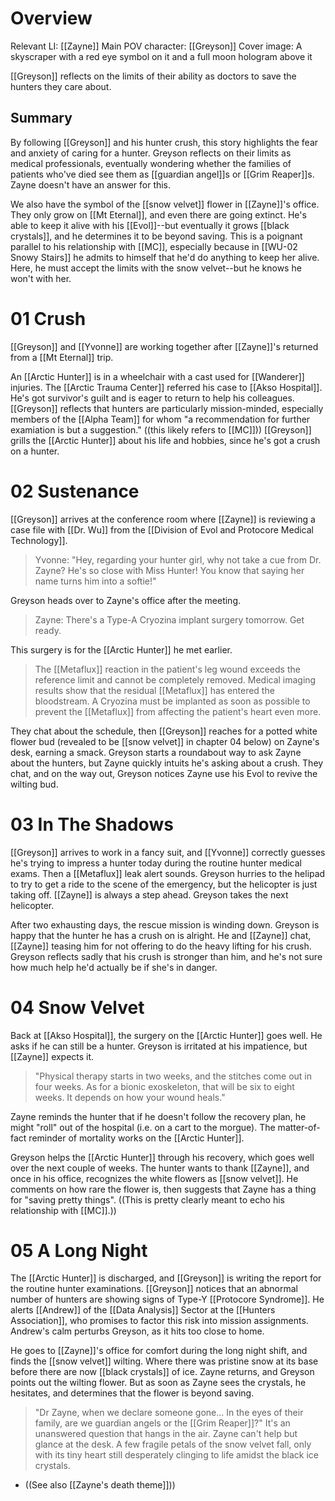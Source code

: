 # Overview
Relevant LI: [[Zayne]]
Main POV character: [[Greyson]]
Cover image: A skyscraper with a red eye symbol on it and a full moon hologram above it

[[Greyson]] reflects on the limits of their ability as doctors to save the hunters they care about.
## Summary
By following [[Greyson]] and his hunter crush, this story highlights the fear and anxiety of caring for a hunter. Greyson reflects on their limits as medical professionals, eventually wondering whether the families of patients who've died see them as [[guardian angel]]s or [[Grim Reaper]]s. Zayne doesn't have an answer for this.

We also have the symbol of the [[snow velvet]] flower in [[Zayne]]'s office. They only grow on [[Mt Eternal]], and even there are going extinct. He's able to keep it alive with his [[Evol]]--but eventually it grows [[black crystals]], and he determines it to be beyond saving. This is a poignant parallel to his relationship with [[MC]], especially because in [[WU-02 Snowy Stairs]] he admits to himself that he'd do anything to keep her alive. Here, he must accept the limits with the snow velvet--but he knows he won't with her.

# 01 Crush
[[Greyson]] and [[Yvonne]] are working together after [[Zayne]]'s returned from a [[Mt Eternal]] trip.

An [[Arctic Hunter]] is in a wheelchair with a cast used for [[Wanderer]] injuries. The [[Arctic Trauma Center]] referred his case to [[Akso Hospital]]. He's got survivor's guilt and is eager to return to help his colleagues. [[Greyson]] reflects that hunters are particularly mission-minded, especially members of the [[Alpha Team]] for whom "a recommendation for further examiation is but a suggestion." ((this likely refers to [[MC]])) [[Greyson]] grills the [[Arctic Hunter]] about his life and hobbies, since he's got a crush on a hunter.

# 02 Sustenance

[[Greyson]] arrives at the conference room where [[Zayne]] is reviewing a case file with [[Dr. Wu]] from the [[Division of Evol and Protocore Medical Technology]].

> Yvonne: "Hey, regarding your hunter girl, why not take a cue from Dr. Zayne? He's so close with Miss Hunter! You know that saying her name turns him into a softie!"

Greyson heads over to Zayne's office after the meeting.

> Zayne: There's a Type-A Cryozina implant surgery tomorrow. Get ready.

This surgery is for the [[Arctic Hunter]] he met earlier.

> The [[Metaflux]] reaction in the patient's leg wound exceeds the reference limit and cannot be completely removed. Medical imaging results show that the residual [[Metaflux]] has entered the bloodstream. A Cryozina must be implanted as soon as possible to prevent the [[Metaflux]] from affecting the patient's heart even more.

They chat about the schedule, then [[Greyson]] reaches for a potted white flower bud (revealed to be [[snow velvet]] in chapter 04 below) on Zayne's desk, earning a smack. Greyson starts a roundabout way to ask Zayne about the hunters, but Zayne quickly intuits he's asking about a crush. They chat, and on the way out, Greyson notices Zayne use his Evol to revive the wilting bud.

# 03 In The Shadows
[[Greyson]] arrives to work in a fancy suit, and [[Yvonne]] correctly guesses he's trying to impress a hunter today during the routine hunter medical exams. Then a [[Metaflux]] leak alert sounds. Greyson hurries to the helipad to try to get a ride to the scene of the emergency, but the helicopter is just taking off. [[Zayne]] is always a step ahead. Greyson takes the next helicopter.

After two exhausting days, the rescue mission is winding down. Greyson is happy that the hunter he has a crush on is alright. He and [[Zayne]] chat, [[Zayne]] teasing him for not offering to do the heavy lifting for his crush. Greyson reflects sadly that his crush is stronger than him, and he's not sure how much help he'd actually be if she's in danger.

# 04 Snow Velvet
Back at [[Akso Hospital]], the surgery on the [[Arctic Hunter]] goes well. He asks if he can still be a hunter. Greyson is irritated at his impatience, but [[Zayne]] expects it.

> "Physical therapy starts in two weeks, and the stitches come out in four weeks. As for a bionic exoskeleton, that will be six to eight weeks. It depends on how your wound heals."

Zayne reminds the hunter that if he doesn't follow the recovery plan, he might "roll" out of the hospital (i.e. on a cart to the morgue). The matter-of-fact reminder of mortality works on the [[Arctic Hunter]].

Greyson helps the [[Arctic Hunter]] through his recovery, which goes well over the next couple of weeks. The hunter wants to thank [[Zayne]], and once in his office, recognizes the white flowers as [[snow velvet]]. He comments on how rare the flower is, then suggests that Zayne has a thing for "saving pretty things". ((This is pretty clearly meant to echo his relationship with [[MC]].))

# 05 A Long Night
The [[Arctic Hunter]] is discharged, and [[Greyson]] is writing the report for the routine hunter examinations. [[Greyson]] notices that an abnormal number of hunters are showing signs of Type-Y [[Protocore Syndrome]]. He alerts [[Andrew]] of the [[Data Analysis]] Sector at the [[Hunters Association]], who promises to factor this risk into mission assignments. Andrew's calm perturbs Greyson, as it hits too close to home.

He goes to [[Zayne]]'s office for comfort during the long night shift, and finds the [[snow velvet]] wilting. Where there was pristine snow at its base before there are now [[black crystals]] of ice. Zayne returns, and Greyson points out the wilting flower. But as soon as Zayne sees the crystals, he hesitates, and determines that the flower is beyond saving.

> "Dr Zayne, when we declare someone gone... In the eyes of their family, are we guardian angels or the [[Grim Reaper]]?"
> It's an unanswered question that hangs in the air. Zayne can't help but glance at the desk.
> A few fragile petals of the snow velvet fall, only with its tiny heart still desperately clinging to life amidst the black ice crystals.
* ((See also [[Zayne's death theme]]))